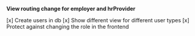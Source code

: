 
**View routing change for employer and hrProvider**

[x] Create users in db
[x] Show different view for different user types
[x] Protect against changing the role in the frontend


